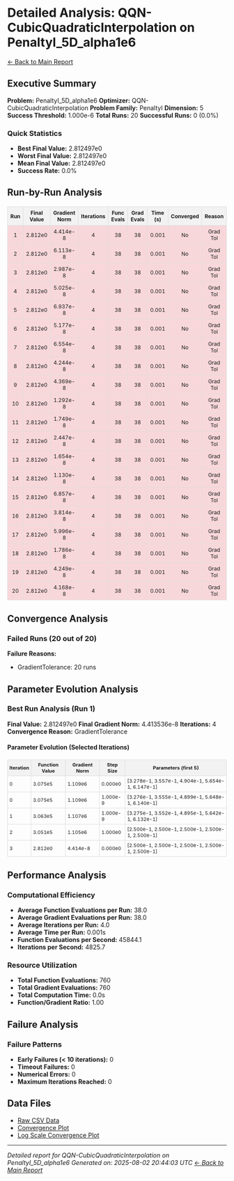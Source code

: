 # Detailed Analysis: QQN-CubicQuadraticInterpolation on PenaltyI_5D_alpha1e6
[← Back to Main Report](benchmark_report.md)
## Executive Summary
**Problem:** PenaltyI_5D_alpha1e6
**Optimizer:** QQN-CubicQuadraticInterpolation
**Problem Family:** PenaltyI
**Dimension:** 5
**Success Threshold:** 1.000e-6
**Total Runs:** 20
**Successful Runs:** 0 (0.0%)

### Quick Statistics
* **Best Final Value:** 2.812497e0
* **Worst Final Value:** 2.812497e0
* **Mean Final Value:** 2.812497e0
* **Success Rate:** 0.0%


## Run-by-Run Analysis
<table style="border-collapse: collapse; width: 100%; margin: 20px 0; font-size: 12px;">
<tr style="background-color: #f2f2f2;">
<th style="border: 1px solid #ddd; padding: 6px; text-align: center;">Run</th>
<th style="border: 1px solid #ddd; padding: 6px; text-align: center;">Final Value</th>
<th style="border: 1px solid #ddd; padding: 6px; text-align: center;">Gradient Norm</th>
<th style="border: 1px solid #ddd; padding: 6px; text-align: center;">Iterations</th>
<th style="border: 1px solid #ddd; padding: 6px; text-align: center;">Func Evals</th>
<th style="border: 1px solid #ddd; padding: 6px; text-align: center;">Grad Evals</th>
<th style="border: 1px solid #ddd; padding: 6px; text-align: center;">Time (s)</th>
<th style="border: 1px solid #ddd; padding: 6px; text-align: center;">Converged</th>
<th style="border: 1px solid #ddd; padding: 6px; text-align: center;">Reason</th>
</tr>
<tr style="background-color: #f8d7da;">
<td style="border: 1px solid #ddd; padding: 6px; text-align: center;">1</td>
<td style="border: 1px solid #ddd; padding: 6px; text-align: center;">2.812e0</td>
<td style="border: 1px solid #ddd; padding: 6px; text-align: center;">4.414e-8</td>
<td style="border: 1px solid #ddd; padding: 6px; text-align: center;">4</td>
<td style="border: 1px solid #ddd; padding: 6px; text-align: center;">38</td>
<td style="border: 1px solid #ddd; padding: 6px; text-align: center;">38</td>
<td style="border: 1px solid #ddd; padding: 6px; text-align: center;">0.001</td>
<td style="border: 1px solid #ddd; padding: 6px; text-align: center;">No</td>
<td style="border: 1px solid #ddd; padding: 6px; text-align: center;">Grad Tol</td>
</tr>
<tr style="background-color: #f8d7da;">
<td style="border: 1px solid #ddd; padding: 6px; text-align: center;">2</td>
<td style="border: 1px solid #ddd; padding: 6px; text-align: center;">2.812e0</td>
<td style="border: 1px solid #ddd; padding: 6px; text-align: center;">6.113e-8</td>
<td style="border: 1px solid #ddd; padding: 6px; text-align: center;">4</td>
<td style="border: 1px solid #ddd; padding: 6px; text-align: center;">38</td>
<td style="border: 1px solid #ddd; padding: 6px; text-align: center;">38</td>
<td style="border: 1px solid #ddd; padding: 6px; text-align: center;">0.001</td>
<td style="border: 1px solid #ddd; padding: 6px; text-align: center;">No</td>
<td style="border: 1px solid #ddd; padding: 6px; text-align: center;">Grad Tol</td>
</tr>
<tr style="background-color: #f8d7da;">
<td style="border: 1px solid #ddd; padding: 6px; text-align: center;">3</td>
<td style="border: 1px solid #ddd; padding: 6px; text-align: center;">2.812e0</td>
<td style="border: 1px solid #ddd; padding: 6px; text-align: center;">2.987e-8</td>
<td style="border: 1px solid #ddd; padding: 6px; text-align: center;">4</td>
<td style="border: 1px solid #ddd; padding: 6px; text-align: center;">38</td>
<td style="border: 1px solid #ddd; padding: 6px; text-align: center;">38</td>
<td style="border: 1px solid #ddd; padding: 6px; text-align: center;">0.001</td>
<td style="border: 1px solid #ddd; padding: 6px; text-align: center;">No</td>
<td style="border: 1px solid #ddd; padding: 6px; text-align: center;">Grad Tol</td>
</tr>
<tr style="background-color: #f8d7da;">
<td style="border: 1px solid #ddd; padding: 6px; text-align: center;">4</td>
<td style="border: 1px solid #ddd; padding: 6px; text-align: center;">2.812e0</td>
<td style="border: 1px solid #ddd; padding: 6px; text-align: center;">5.025e-8</td>
<td style="border: 1px solid #ddd; padding: 6px; text-align: center;">4</td>
<td style="border: 1px solid #ddd; padding: 6px; text-align: center;">38</td>
<td style="border: 1px solid #ddd; padding: 6px; text-align: center;">38</td>
<td style="border: 1px solid #ddd; padding: 6px; text-align: center;">0.001</td>
<td style="border: 1px solid #ddd; padding: 6px; text-align: center;">No</td>
<td style="border: 1px solid #ddd; padding: 6px; text-align: center;">Grad Tol</td>
</tr>
<tr style="background-color: #f8d7da;">
<td style="border: 1px solid #ddd; padding: 6px; text-align: center;">5</td>
<td style="border: 1px solid #ddd; padding: 6px; text-align: center;">2.812e0</td>
<td style="border: 1px solid #ddd; padding: 6px; text-align: center;">6.937e-8</td>
<td style="border: 1px solid #ddd; padding: 6px; text-align: center;">4</td>
<td style="border: 1px solid #ddd; padding: 6px; text-align: center;">38</td>
<td style="border: 1px solid #ddd; padding: 6px; text-align: center;">38</td>
<td style="border: 1px solid #ddd; padding: 6px; text-align: center;">0.001</td>
<td style="border: 1px solid #ddd; padding: 6px; text-align: center;">No</td>
<td style="border: 1px solid #ddd; padding: 6px; text-align: center;">Grad Tol</td>
</tr>
<tr style="background-color: #f8d7da;">
<td style="border: 1px solid #ddd; padding: 6px; text-align: center;">6</td>
<td style="border: 1px solid #ddd; padding: 6px; text-align: center;">2.812e0</td>
<td style="border: 1px solid #ddd; padding: 6px; text-align: center;">5.177e-8</td>
<td style="border: 1px solid #ddd; padding: 6px; text-align: center;">4</td>
<td style="border: 1px solid #ddd; padding: 6px; text-align: center;">38</td>
<td style="border: 1px solid #ddd; padding: 6px; text-align: center;">38</td>
<td style="border: 1px solid #ddd; padding: 6px; text-align: center;">0.001</td>
<td style="border: 1px solid #ddd; padding: 6px; text-align: center;">No</td>
<td style="border: 1px solid #ddd; padding: 6px; text-align: center;">Grad Tol</td>
</tr>
<tr style="background-color: #f8d7da;">
<td style="border: 1px solid #ddd; padding: 6px; text-align: center;">7</td>
<td style="border: 1px solid #ddd; padding: 6px; text-align: center;">2.812e0</td>
<td style="border: 1px solid #ddd; padding: 6px; text-align: center;">6.554e-8</td>
<td style="border: 1px solid #ddd; padding: 6px; text-align: center;">4</td>
<td style="border: 1px solid #ddd; padding: 6px; text-align: center;">38</td>
<td style="border: 1px solid #ddd; padding: 6px; text-align: center;">38</td>
<td style="border: 1px solid #ddd; padding: 6px; text-align: center;">0.001</td>
<td style="border: 1px solid #ddd; padding: 6px; text-align: center;">No</td>
<td style="border: 1px solid #ddd; padding: 6px; text-align: center;">Grad Tol</td>
</tr>
<tr style="background-color: #f8d7da;">
<td style="border: 1px solid #ddd; padding: 6px; text-align: center;">8</td>
<td style="border: 1px solid #ddd; padding: 6px; text-align: center;">2.812e0</td>
<td style="border: 1px solid #ddd; padding: 6px; text-align: center;">4.244e-8</td>
<td style="border: 1px solid #ddd; padding: 6px; text-align: center;">4</td>
<td style="border: 1px solid #ddd; padding: 6px; text-align: center;">38</td>
<td style="border: 1px solid #ddd; padding: 6px; text-align: center;">38</td>
<td style="border: 1px solid #ddd; padding: 6px; text-align: center;">0.001</td>
<td style="border: 1px solid #ddd; padding: 6px; text-align: center;">No</td>
<td style="border: 1px solid #ddd; padding: 6px; text-align: center;">Grad Tol</td>
</tr>
<tr style="background-color: #f8d7da;">
<td style="border: 1px solid #ddd; padding: 6px; text-align: center;">9</td>
<td style="border: 1px solid #ddd; padding: 6px; text-align: center;">2.812e0</td>
<td style="border: 1px solid #ddd; padding: 6px; text-align: center;">4.369e-8</td>
<td style="border: 1px solid #ddd; padding: 6px; text-align: center;">4</td>
<td style="border: 1px solid #ddd; padding: 6px; text-align: center;">38</td>
<td style="border: 1px solid #ddd; padding: 6px; text-align: center;">38</td>
<td style="border: 1px solid #ddd; padding: 6px; text-align: center;">0.001</td>
<td style="border: 1px solid #ddd; padding: 6px; text-align: center;">No</td>
<td style="border: 1px solid #ddd; padding: 6px; text-align: center;">Grad Tol</td>
</tr>
<tr style="background-color: #f8d7da;">
<td style="border: 1px solid #ddd; padding: 6px; text-align: center;">10</td>
<td style="border: 1px solid #ddd; padding: 6px; text-align: center;">2.812e0</td>
<td style="border: 1px solid #ddd; padding: 6px; text-align: center;">1.292e-8</td>
<td style="border: 1px solid #ddd; padding: 6px; text-align: center;">4</td>
<td style="border: 1px solid #ddd; padding: 6px; text-align: center;">38</td>
<td style="border: 1px solid #ddd; padding: 6px; text-align: center;">38</td>
<td style="border: 1px solid #ddd; padding: 6px; text-align: center;">0.001</td>
<td style="border: 1px solid #ddd; padding: 6px; text-align: center;">No</td>
<td style="border: 1px solid #ddd; padding: 6px; text-align: center;">Grad Tol</td>
</tr>
<tr style="background-color: #f8d7da;">
<td style="border: 1px solid #ddd; padding: 6px; text-align: center;">11</td>
<td style="border: 1px solid #ddd; padding: 6px; text-align: center;">2.812e0</td>
<td style="border: 1px solid #ddd; padding: 6px; text-align: center;">1.749e-8</td>
<td style="border: 1px solid #ddd; padding: 6px; text-align: center;">4</td>
<td style="border: 1px solid #ddd; padding: 6px; text-align: center;">38</td>
<td style="border: 1px solid #ddd; padding: 6px; text-align: center;">38</td>
<td style="border: 1px solid #ddd; padding: 6px; text-align: center;">0.001</td>
<td style="border: 1px solid #ddd; padding: 6px; text-align: center;">No</td>
<td style="border: 1px solid #ddd; padding: 6px; text-align: center;">Grad Tol</td>
</tr>
<tr style="background-color: #f8d7da;">
<td style="border: 1px solid #ddd; padding: 6px; text-align: center;">12</td>
<td style="border: 1px solid #ddd; padding: 6px; text-align: center;">2.812e0</td>
<td style="border: 1px solid #ddd; padding: 6px; text-align: center;">2.447e-8</td>
<td style="border: 1px solid #ddd; padding: 6px; text-align: center;">4</td>
<td style="border: 1px solid #ddd; padding: 6px; text-align: center;">38</td>
<td style="border: 1px solid #ddd; padding: 6px; text-align: center;">38</td>
<td style="border: 1px solid #ddd; padding: 6px; text-align: center;">0.001</td>
<td style="border: 1px solid #ddd; padding: 6px; text-align: center;">No</td>
<td style="border: 1px solid #ddd; padding: 6px; text-align: center;">Grad Tol</td>
</tr>
<tr style="background-color: #f8d7da;">
<td style="border: 1px solid #ddd; padding: 6px; text-align: center;">13</td>
<td style="border: 1px solid #ddd; padding: 6px; text-align: center;">2.812e0</td>
<td style="border: 1px solid #ddd; padding: 6px; text-align: center;">1.654e-8</td>
<td style="border: 1px solid #ddd; padding: 6px; text-align: center;">4</td>
<td style="border: 1px solid #ddd; padding: 6px; text-align: center;">38</td>
<td style="border: 1px solid #ddd; padding: 6px; text-align: center;">38</td>
<td style="border: 1px solid #ddd; padding: 6px; text-align: center;">0.001</td>
<td style="border: 1px solid #ddd; padding: 6px; text-align: center;">No</td>
<td style="border: 1px solid #ddd; padding: 6px; text-align: center;">Grad Tol</td>
</tr>
<tr style="background-color: #f8d7da;">
<td style="border: 1px solid #ddd; padding: 6px; text-align: center;">14</td>
<td style="border: 1px solid #ddd; padding: 6px; text-align: center;">2.812e0</td>
<td style="border: 1px solid #ddd; padding: 6px; text-align: center;">1.130e-8</td>
<td style="border: 1px solid #ddd; padding: 6px; text-align: center;">4</td>
<td style="border: 1px solid #ddd; padding: 6px; text-align: center;">38</td>
<td style="border: 1px solid #ddd; padding: 6px; text-align: center;">38</td>
<td style="border: 1px solid #ddd; padding: 6px; text-align: center;">0.001</td>
<td style="border: 1px solid #ddd; padding: 6px; text-align: center;">No</td>
<td style="border: 1px solid #ddd; padding: 6px; text-align: center;">Grad Tol</td>
</tr>
<tr style="background-color: #f8d7da;">
<td style="border: 1px solid #ddd; padding: 6px; text-align: center;">15</td>
<td style="border: 1px solid #ddd; padding: 6px; text-align: center;">2.812e0</td>
<td style="border: 1px solid #ddd; padding: 6px; text-align: center;">6.857e-8</td>
<td style="border: 1px solid #ddd; padding: 6px; text-align: center;">4</td>
<td style="border: 1px solid #ddd; padding: 6px; text-align: center;">38</td>
<td style="border: 1px solid #ddd; padding: 6px; text-align: center;">38</td>
<td style="border: 1px solid #ddd; padding: 6px; text-align: center;">0.001</td>
<td style="border: 1px solid #ddd; padding: 6px; text-align: center;">No</td>
<td style="border: 1px solid #ddd; padding: 6px; text-align: center;">Grad Tol</td>
</tr>
<tr style="background-color: #f8d7da;">
<td style="border: 1px solid #ddd; padding: 6px; text-align: center;">16</td>
<td style="border: 1px solid #ddd; padding: 6px; text-align: center;">2.812e0</td>
<td style="border: 1px solid #ddd; padding: 6px; text-align: center;">3.814e-8</td>
<td style="border: 1px solid #ddd; padding: 6px; text-align: center;">4</td>
<td style="border: 1px solid #ddd; padding: 6px; text-align: center;">38</td>
<td style="border: 1px solid #ddd; padding: 6px; text-align: center;">38</td>
<td style="border: 1px solid #ddd; padding: 6px; text-align: center;">0.001</td>
<td style="border: 1px solid #ddd; padding: 6px; text-align: center;">No</td>
<td style="border: 1px solid #ddd; padding: 6px; text-align: center;">Grad Tol</td>
</tr>
<tr style="background-color: #f8d7da;">
<td style="border: 1px solid #ddd; padding: 6px; text-align: center;">17</td>
<td style="border: 1px solid #ddd; padding: 6px; text-align: center;">2.812e0</td>
<td style="border: 1px solid #ddd; padding: 6px; text-align: center;">5.996e-8</td>
<td style="border: 1px solid #ddd; padding: 6px; text-align: center;">4</td>
<td style="border: 1px solid #ddd; padding: 6px; text-align: center;">38</td>
<td style="border: 1px solid #ddd; padding: 6px; text-align: center;">38</td>
<td style="border: 1px solid #ddd; padding: 6px; text-align: center;">0.001</td>
<td style="border: 1px solid #ddd; padding: 6px; text-align: center;">No</td>
<td style="border: 1px solid #ddd; padding: 6px; text-align: center;">Grad Tol</td>
</tr>
<tr style="background-color: #f8d7da;">
<td style="border: 1px solid #ddd; padding: 6px; text-align: center;">18</td>
<td style="border: 1px solid #ddd; padding: 6px; text-align: center;">2.812e0</td>
<td style="border: 1px solid #ddd; padding: 6px; text-align: center;">1.786e-8</td>
<td style="border: 1px solid #ddd; padding: 6px; text-align: center;">4</td>
<td style="border: 1px solid #ddd; padding: 6px; text-align: center;">38</td>
<td style="border: 1px solid #ddd; padding: 6px; text-align: center;">38</td>
<td style="border: 1px solid #ddd; padding: 6px; text-align: center;">0.001</td>
<td style="border: 1px solid #ddd; padding: 6px; text-align: center;">No</td>
<td style="border: 1px solid #ddd; padding: 6px; text-align: center;">Grad Tol</td>
</tr>
<tr style="background-color: #f8d7da;">
<td style="border: 1px solid #ddd; padding: 6px; text-align: center;">19</td>
<td style="border: 1px solid #ddd; padding: 6px; text-align: center;">2.812e0</td>
<td style="border: 1px solid #ddd; padding: 6px; text-align: center;">4.249e-8</td>
<td style="border: 1px solid #ddd; padding: 6px; text-align: center;">4</td>
<td style="border: 1px solid #ddd; padding: 6px; text-align: center;">38</td>
<td style="border: 1px solid #ddd; padding: 6px; text-align: center;">38</td>
<td style="border: 1px solid #ddd; padding: 6px; text-align: center;">0.001</td>
<td style="border: 1px solid #ddd; padding: 6px; text-align: center;">No</td>
<td style="border: 1px solid #ddd; padding: 6px; text-align: center;">Grad Tol</td>
</tr>
<tr style="background-color: #f8d7da;">
<td style="border: 1px solid #ddd; padding: 6px; text-align: center;">20</td>
<td style="border: 1px solid #ddd; padding: 6px; text-align: center;">2.812e0</td>
<td style="border: 1px solid #ddd; padding: 6px; text-align: center;">4.168e-8</td>
<td style="border: 1px solid #ddd; padding: 6px; text-align: center;">4</td>
<td style="border: 1px solid #ddd; padding: 6px; text-align: center;">38</td>
<td style="border: 1px solid #ddd; padding: 6px; text-align: center;">38</td>
<td style="border: 1px solid #ddd; padding: 6px; text-align: center;">0.001</td>
<td style="border: 1px solid #ddd; padding: 6px; text-align: center;">No</td>
<td style="border: 1px solid #ddd; padding: 6px; text-align: center;">Grad Tol</td>
</tr>
</table>

## Convergence Analysis

### Failed Runs (20 out of 20)

**Failure Reasons:**
- GradientTolerance: 20 runs

## Parameter Evolution Analysis

### Best Run Analysis (Run 1)
**Final Value:** 2.812497e0
**Final Gradient Norm:** 4.413536e-8
**Iterations:** 4
**Convergence Reason:** GradientTolerance

#### Parameter Evolution (Selected Iterations)

<table style="border-collapse: collapse; width: 100%; margin: 20px 0; font-size: 11px;">
<tr style="background-color: #f2f2f2;">
<th style="border: 1px solid #ddd; padding: 4px;">Iteration</th>
<th style="border: 1px solid #ddd; padding: 4px;">Function Value</th>
<th style="border: 1px solid #ddd; padding: 4px;">Gradient Norm</th>
<th style="border: 1px solid #ddd; padding: 4px;">Step Size</th>
<th style="border: 1px solid #ddd; padding: 4px;">Parameters (first 5)</th>
</tr>
<tr><td style="border: 1px solid #ddd; padding: 4px;">0</td><td style="border: 1px solid #ddd; padding: 4px;">3.075e5</td><td style="border: 1px solid #ddd; padding: 4px;">1.109e6</td><td style="border: 1px solid #ddd; padding: 4px;">0.000e0</td><td style="border: 1px solid #ddd; padding: 4px;">[3.278e-1, 3.557e-1, 4.904e-1, 5.654e-1, 6.147e-1]</td></tr>
<tr><td style="border: 1px solid #ddd; padding: 4px;">0</td><td style="border: 1px solid #ddd; padding: 4px;">3.075e5</td><td style="border: 1px solid #ddd; padding: 4px;">1.109e6</td><td style="border: 1px solid #ddd; padding: 4px;">1.000e-9</td><td style="border: 1px solid #ddd; padding: 4px;">[3.276e-1, 3.555e-1, 4.899e-1, 5.648e-1, 6.140e-1]</td></tr>
<tr><td style="border: 1px solid #ddd; padding: 4px;">1</td><td style="border: 1px solid #ddd; padding: 4px;">3.063e5</td><td style="border: 1px solid #ddd; padding: 4px;">1.107e6</td><td style="border: 1px solid #ddd; padding: 4px;">1.000e-9</td><td style="border: 1px solid #ddd; padding: 4px;">[3.275e-1, 3.552e-1, 4.895e-1, 5.642e-1, 6.132e-1]</td></tr>
<tr><td style="border: 1px solid #ddd; padding: 4px;">2</td><td style="border: 1px solid #ddd; padding: 4px;">3.051e5</td><td style="border: 1px solid #ddd; padding: 4px;">1.105e6</td><td style="border: 1px solid #ddd; padding: 4px;">1.000e0</td><td style="border: 1px solid #ddd; padding: 4px;">[2.500e-1, 2.500e-1, 2.500e-1, 2.500e-1, 2.500e-1]</td></tr>
<tr><td style="border: 1px solid #ddd; padding: 4px;">3</td><td style="border: 1px solid #ddd; padding: 4px;">2.812e0</td><td style="border: 1px solid #ddd; padding: 4px;">4.414e-8</td><td style="border: 1px solid #ddd; padding: 4px;">0.000e0</td><td style="border: 1px solid #ddd; padding: 4px;">[2.500e-1, 2.500e-1, 2.500e-1, 2.500e-1, 2.500e-1]</td></tr>
</table>

## Performance Analysis

### Computational Efficiency
- **Average Function Evaluations per Run:** 38.0
- **Average Gradient Evaluations per Run:** 38.0
- **Average Iterations per Run:** 4.0
- **Average Time per Run:** 0.001s
- **Function Evaluations per Second:** 45844.1
- **Iterations per Second:** 4825.7
### Resource Utilization
- **Total Function Evaluations:** 760
- **Total Gradient Evaluations:** 760
- **Total Computation Time:** 0.0s
- **Function/Gradient Ratio:** 1.00
## Failure Analysis

### Failure Patterns
- **Early Failures (< 10 iterations):** 0
- **Timeout Failures:** 0
- **Numerical Errors:** 0
- **Maximum Iterations Reached:** 0


## Data Files
* [Raw CSV Data](../data/problems/PenaltyI_5D_alpha1e6_results.csv)
* [Convergence Plot](../plots/PenaltyI_5D_alpha1e6.png)
* [Log Scale Convergence Plot](../plots/PenaltyI_5D_alpha1e6_log.png)


---
*Detailed report for QQN-CubicQuadraticInterpolation on PenaltyI_5D_alpha1e6*
*Generated on: 2025-08-02 20:44:03 UTC*
*[← Back to Main Report](../benchmark_report.md)*
